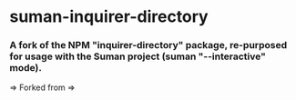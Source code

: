 # suman-inquirer-directory

### A fork of the NPM "inquirer-directory" package, re-purposed for usage with the Suman project (suman "--interactive" mode).

=> Forked from => 
